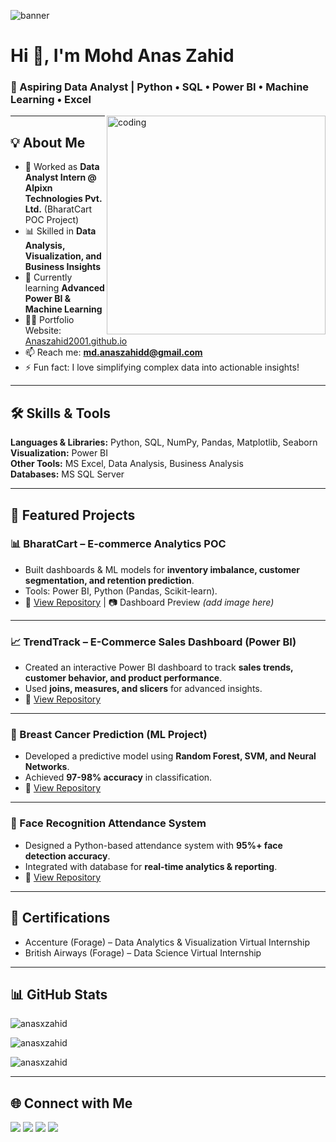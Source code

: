 ![banner](https://github.com/anasxzahid/anasxzahid/blob/main/LinkedIn_Banner.png)

# Hi 👋, I'm Mohd Anas Zahid  
### 🚀 Aspiring Data Analyst | Python • SQL • Power BI • Machine Learning • Excel  

<img align="right" alt="coding" width="350" src="https://camo.githubusercontent.com/2366b34bb903c09617990fb5fff4622f3e941349e846ddb7e73df872a9d21233/68747470733a2f2f63646e2e6472696262626c652e636f6d2f75736572732f3733303730332f73637265656e73686f74732f363538313234332f6176656e746f2e676966">

---

## 💡 About Me
- 🔭 Worked as **Data Analyst Intern @ Alpixn Technologies Pvt. Ltd.** (BharatCart POC Project)  
- 📊 Skilled in **Data Analysis, Visualization, and Business Insights**  
- 🌱 Currently learning **Advanced Power BI & Machine Learning**  
- 👨‍💻 Portfolio Website: [Anaszahid2001.github.io](https://anaszahid2001.github.io/index.html)  
- 📫 Reach me: **md.anaszahidd@gmail.com**  
- ⚡ Fun fact: I love simplifying complex data into actionable insights!  

---

## 🛠️ Skills & Tools
**Languages & Libraries:** Python, SQL, NumPy, Pandas, Matplotlib, Seaborn  
**Visualization:** Power BI  
**Other Tools:** MS Excel, Data Analysis, Business Analysis  
**Databases:** MS SQL Server  

---

## 📂 Featured Projects

### 📊 BharatCart – E-commerce Analytics POC
- Built dashboards & ML models for **inventory imbalance, customer segmentation, and retention prediction**.  
- Tools: Power BI, Python (Pandas, Scikit-learn).  
- 🔗 [View Repository](#) | 📷 Dashboard Preview *(add image here)*  

---

### 📈 TrendTrack – E-Commerce Sales Dashboard (Power BI)
- Created an interactive Power BI dashboard to track **sales trends, customer behavior, and product performance**.  
- Used **joins, measures, and slicers** for advanced insights.  
- 🔗 [View Repository](#)  

---

### 🤖 Breast Cancer Prediction (ML Project)
- Developed a predictive model using **Random Forest, SVM, and Neural Networks**.  
- Achieved **97-98% accuracy** in classification.  
- 🔗 [View Repository](#)  

---

### 🎯 Face Recognition Attendance System
- Designed a Python-based attendance system with **95%+ face detection accuracy**.  
- Integrated with database for **real-time analytics & reporting**.  
- 🔗 [View Repository](#)  

---

## 📜 Certifications
- Accenture (Forage) – Data Analytics & Visualization Virtual Internship  
- British Airways (Forage) – Data Science Virtual Internship  

---

## 📊 GitHub Stats
<p align="left">
<img src="https://github-readme-stats.vercel.app/api/top-langs?username=anasxzahid&show_icons=true&locale=en&layout=compact" alt="anasxzahid" />
</p>

<p align="left">
<img src="https://github-readme-stats.vercel.app/api?username=anasxzahid&show_icons=true&locale=en" alt="anasxzahid" />
</p>

<p align="left">
<img src="https://github-readme-streak-stats.herokuapp.com/?user=anasxzahid&" alt="anasxzahid" />
</p>

---

## 🌐 Connect with Me
<p align="left">
<a href="https://twitter.com/__anasxzahid__" target="blank"><img src="https://img.shields.io/badge/Twitter-1DA1F2?style=for-the-badge&logo=twitter&logoColor=white"/></a>
<a href="https://linkedin.com/in/mohdanaszahid" target="blank"><img src="https://img.shields.io/badge/LinkedIn-0A66C2?style=for-the-badge&logo=linkedin&logoColor=white"/></a>
<a href="https://fb.com/anasxzahid" target="blank"><img src="https://img.shields.io/badge/Facebook-1877F2?style=for-the-badge&logo=facebook&logoColor=white"/></a>
<a href="https://instagram.com/__anasxzahid__" target="blank"><img src="https://img.shields.io/badge/Instagram-E4405F?style=for-the-badge&logo=instagram&logoColor=white"/></a>
</p>


